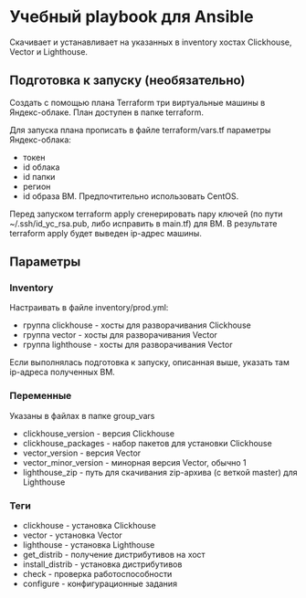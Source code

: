 # Учебный playbook для Ansible

Скачивает и устанавливает на указанных в inventory хостах Clickhouse, Vector и Lighthouse.

## Подготовка к запуску (необязательно)

Создать с помощью плана Terraform три виртуальные машины в Яндекс-облаке. План доступен в папке terraform.

Для запуска плана прописать в файле terraform/vars.tf параметры Яндекс-облака:
    
- токен
-  id облака
-  id папки
-  регион
-  id образа ВМ. Предпочтительно использовать CentOS.

Перед запуском terraform apply  сгенерировать пару ключей (по пути ~/.ssh/id_yc_rsa.pub, либо исправить в main.tf) для ВМ. 
В результате terraform apply будет выведен ip-адрес машины.

## Параметры

### Inventory
Настраивать в файле inventory/prod.yml:
 - группа clickhouse - хосты для разворачивания Clickhouse
 - группа vector - хосты для разворачивания Vector
 - группа lighthouse - хосты для разворачивания Vector

Если выполнялась подготовка к запуску, описанная выше, указать там ip-адреса полученных ВМ.

### Переменные

Указаны в файлах в папке group_vars 
 
- clickhouse_version - версия Clickhouse
- clickhouse_packages - набор пакетов для установки Clickhouse
- vector_version - версия Vector
- vector_minor_version - минорная версия Vector, обычно 1
- lighthouse_zip - путь для скачивания zip-архива (с веткой master) для Lighthouse

### Теги

 - clickhouse - установка Clickhouse
 - vector - установка Vector
 - lighthouse - установка Lighthouse
 - get_distrib - получение дистрибутивов на хост
 - install_distrib - установка дистрибутивов
 - check - проверка работоспособности
 - configure - конфигурационные задания